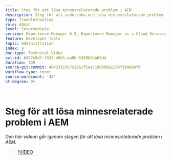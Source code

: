 ```yaml
---
title: Steg för att lösa minnesrelaterade problem i AEM
description: Steg för att undersöka och lösa minnesrelaterade problem
type: Troubleshooting
role: Admin
level: Intermediate
version: Experience Manager 6.5, Experience Manager as a Cloud Service
feature: Developer Tools
topic: Administration
index: y
doc-type: Technical Video
exl-id: 6477e9df-f33f-46b1-aa9b-535063da65dd
duration: 109
source-git-commit: 48433a5367c281cf5a1c106b08a1306f1b0e8ef4
workflow-type: tm+mt
source-wordcount: '38'
ht-degree: 0%

---
```


# Steg för att lösa minnesrelaterade problem i AEM

*Den här videon går igenom stegen för att lösa minnesrelaterade problem i AEM.*

>[!VIDEO](https://video.tv.adobe.com/v/335473?quality=12&learn=on)
